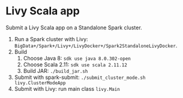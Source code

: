 # Livy Scala app

Submit a Livy Scala app on a Standalone Spark cluster.

1. Run a Spark cluster with Livy: `BigData+/Spark+/Livy+/LivyDocker+/Spark2StandaloneLivyDocker`.
2. Build
    1. Choose Java 8: `sdk use java 8.0.302-open`
    2. Choose Scala 2.11: `sdk use scala 2.11.12`
    3. Build JAR: `./build_jar.sh`
3. Submit with spark-submit: `./submit_cluster_mode.sh livy.ClusterModeApp`
4. Submit with Livy: run main class `livy.Main`
